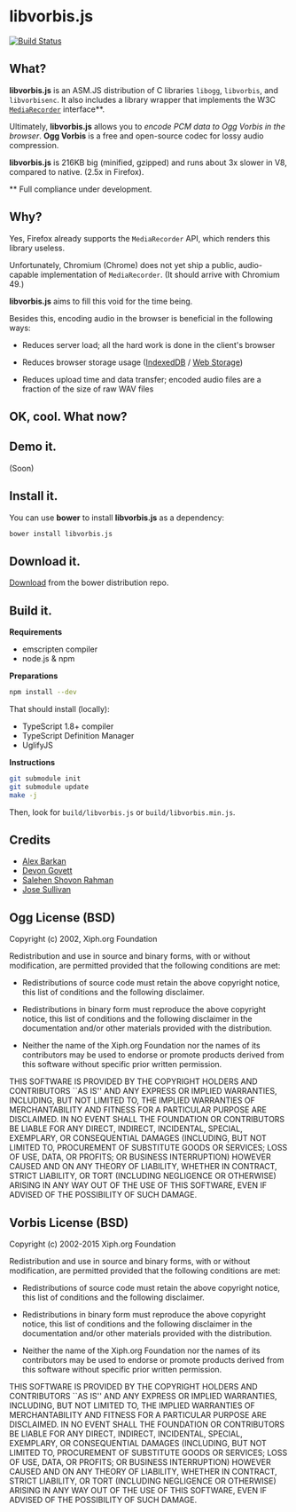 # libvorbis.js

[![Build Status](https://travis-ci.org/Garciat/libvorbis.js.svg?branch=master)](https://travis-ci.org/Garciat/libvorbis.js)

## What?

**libvorbis.js** is an ASM.JS distribution of C libraries `libogg`,
`libvorbis`, and `libvorbisenc`. It also includes a library wrapper
that implements the W3C [`MediaRecorder`](https://developer.mozilla.org/en-US/docs/Web/API/MediaRecorder)
interface**.

Ultimately, **libvorbis.js** allows you to *encode PCM data to Ogg Vorbis in the browser*.
**Ogg Vorbis** is a free and open-source codec for lossy audio compression.

**libvorbis.js** is 216KB big (minified, gzipped) and runs about 3x slower in V8, compared to native. (2.5x in Firefox).

** Full compliance under development.

## Why?

Yes, Firefox already supports the `MediaRecorder` API, which renders this library useless.

Unfortunately, Chromium (Chrome) does not yet ship a public, audio-capable
implementation of `MediaRecorder`. (It should arrive with Chromium 49.)

**libvorbis.js** aims to fill this void for the time being.

Besides this, encoding audio in the browser is beneficial in the following ways:

* Reduces server load; all the hard work is done in the client's browser

* Reduces browser storage usage ([IndexedDB](https://developer.mozilla.org/en-US/docs/Web/API/IndexedDB_API) / [Web Storage](https://developer.mozilla.org/en-US/docs/Web/API/Web_Storage_API))

* Reduces upload time and data transfer; encoded audio files are a fraction of the size of raw WAV files

## OK, cool. What now?

## Demo it.

(Soon)

## Install it.

You can use **bower** to install **libvorbis.js** as a dependency:

```bash
bower install libvorbis.js
```

## Download it.

[Download](https://github.com/Garciat/libvorbis.js-bower/releases/latest) from the bower distribution repo.

## Build it.

**Requirements**

- emscripten compiler
- node.js & npm

**Preparations**

```bash
npm install --dev
```

That should install (locally):

- TypeScript 1.8+ compiler
- TypeScript Definition Manager
- UglifyJS

**Instructions**

```bash
git submodule init
git submodule update
make -j
```

Then, look for `build/libvorbis.js` or `build/libvorbis.min.js`.

## Credits

 - [Alex Barkan](http://hotcashew.com/2014/02/chrome-audio-api-and-ogg-vorbis/)
 - [Devon Govett](https://github.com/devongovett/ogg.js)
 - [Salehen Shovon Rahman](https://github.com/shovon/libvorbis.js)
 - [Jose Sullivan](https://github.com/itsjoesullivan/libvorbis.js)

## Ogg License (BSD)

Copyright (c) 2002, Xiph.org Foundation

Redistribution and use in source and binary forms, with or without
modification, are permitted provided that the following conditions
are met:

- Redistributions of source code must retain the above copyright
notice, this list of conditions and the following disclaimer.

- Redistributions in binary form must reproduce the above copyright
notice, this list of conditions and the following disclaimer in the
documentation and/or other materials provided with the distribution.

- Neither the name of the Xiph.org Foundation nor the names of its
contributors may be used to endorse or promote products derived from
this software without specific prior written permission.

THIS SOFTWARE IS PROVIDED BY THE COPYRIGHT HOLDERS AND CONTRIBUTORS
``AS IS'' AND ANY EXPRESS OR IMPLIED WARRANTIES, INCLUDING, BUT NOT
LIMITED TO, THE IMPLIED WARRANTIES OF MERCHANTABILITY AND FITNESS FOR
A PARTICULAR PURPOSE ARE DISCLAIMED.  IN NO EVENT SHALL THE FOUNDATION
OR CONTRIBUTORS BE LIABLE FOR ANY DIRECT, INDIRECT, INCIDENTAL,
SPECIAL, EXEMPLARY, OR CONSEQUENTIAL DAMAGES (INCLUDING, BUT NOT
LIMITED TO, PROCUREMENT OF SUBSTITUTE GOODS OR SERVICES; LOSS OF USE,
DATA, OR PROFITS; OR BUSINESS INTERRUPTION) HOWEVER CAUSED AND ON ANY
THEORY OF LIABILITY, WHETHER IN CONTRACT, STRICT LIABILITY, OR TORT
(INCLUDING NEGLIGENCE OR OTHERWISE) ARISING IN ANY WAY OUT OF THE USE
OF THIS SOFTWARE, EVEN IF ADVISED OF THE POSSIBILITY OF SUCH DAMAGE.

## Vorbis License (BSD)

Copyright (c) 2002-2015 Xiph.org Foundation

Redistribution and use in source and binary forms, with or without
modification, are permitted provided that the following conditions
are met:

- Redistributions of source code must retain the above copyright
notice, this list of conditions and the following disclaimer.

- Redistributions in binary form must reproduce the above copyright
notice, this list of conditions and the following disclaimer in the
documentation and/or other materials provided with the distribution.

- Neither the name of the Xiph.org Foundation nor the names of its
contributors may be used to endorse or promote products derived from
this software without specific prior written permission.

THIS SOFTWARE IS PROVIDED BY THE COPYRIGHT HOLDERS AND CONTRIBUTORS
``AS IS'' AND ANY EXPRESS OR IMPLIED WARRANTIES, INCLUDING, BUT NOT
LIMITED TO, THE IMPLIED WARRANTIES OF MERCHANTABILITY AND FITNESS FOR
A PARTICULAR PURPOSE ARE DISCLAIMED.  IN NO EVENT SHALL THE FOUNDATION
OR CONTRIBUTORS BE LIABLE FOR ANY DIRECT, INDIRECT, INCIDENTAL,
SPECIAL, EXEMPLARY, OR CONSEQUENTIAL DAMAGES (INCLUDING, BUT NOT
LIMITED TO, PROCUREMENT OF SUBSTITUTE GOODS OR SERVICES; LOSS OF USE,
DATA, OR PROFITS; OR BUSINESS INTERRUPTION) HOWEVER CAUSED AND ON ANY
THEORY OF LIABILITY, WHETHER IN CONTRACT, STRICT LIABILITY, OR TORT
(INCLUDING NEGLIGENCE OR OTHERWISE) ARISING IN ANY WAY OUT OF THE USE
OF THIS SOFTWARE, EVEN IF ADVISED OF THE POSSIBILITY OF SUCH DAMAGE.
